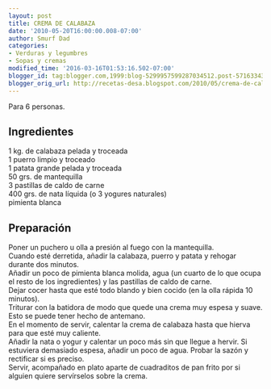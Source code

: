 ```yaml
---
layout: post
title: CREMA DE CALABAZA
date: '2010-05-20T16:00:00.008-07:00'
author: Smurf Dad
categories:
- Verduras y legumbres
- Sopas y cremas
modified_time: '2016-03-16T01:53:16.502-07:00'
blogger_id: tag:blogger.com,1999:blog-5299957599287034512.post-5716334306195193333
blogger_orig_url: http://recetas-desa.blogspot.com/2010/05/crema-de-calabaza.html
---
```


Para 6 personas.<br><h2>Ingredientes</h2><p>1 kg. de calabaza pelada y troceada<br/>1 puerro limpio y troceado<br/>1 patata grande pelada y troceada<br/>50 grs. de mantequilla<br/>3 pastillas de caldo de carne<br/>400 grs. de nata l&iacute;quida (o 3 yogures naturales)<br/>pimienta blanca</p><h2>Preparaci&oacute;n</h2><p>Poner un puchero u olla a presi&oacute;n al fuego con la mantequilla.<br/>Cuando est&eacute; derretida, a&ntilde;adir la calabaza, puerro y patata y rehogar durante dos minutos.<br/>A&ntilde;adir un poco de pimienta blanca molida, agua (un cuarto de lo que ocupa el resto de los ingredientes) y las pastillas de caldo de carne.<br/>Dejar cocer hasta que est&eacute; todo blando y bien cocido (en la olla r&aacute;pida 10 minutos).<br/>Triturar con la batidora de modo que quede una crema muy espesa y suave.<br/>Esto se puede tener hecho de antemano.<br/>En el momento de servir, calentar la crema de calabaza hasta que hierva para que est&eacute; muy caliente.<br/>A&ntilde;adir la nata o yogur y calentar un poco m&aacute;s sin que llegue a hervir. Si estuviera demasiado espesa, a&ntilde;adir un poco de agua. Probar la saz&oacute;n y rectificar si es preciso.<br/>Servir, acompa&ntilde;ado en plato aparte de cuadraditos de pan frito por si alguien quiere serv&iacute;rselos sobre la crema.</p>